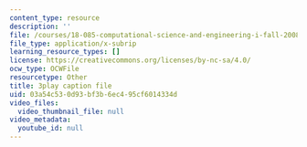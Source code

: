 ```yaml
---
content_type: resource
description: ''
file: /courses/18-085-computational-science-and-engineering-i-fall-2008/03a54c530d93bf3b6ec495cf6014334d_Vw4Gw9No008.srt
file_type: application/x-subrip
learning_resource_types: []
license: https://creativecommons.org/licenses/by-nc-sa/4.0/
ocw_type: OCWFile
resourcetype: Other
title: 3play caption file
uid: 03a54c53-0d93-bf3b-6ec4-95cf6014334d
video_files:
  video_thumbnail_file: null
video_metadata:
  youtube_id: null
---
```

